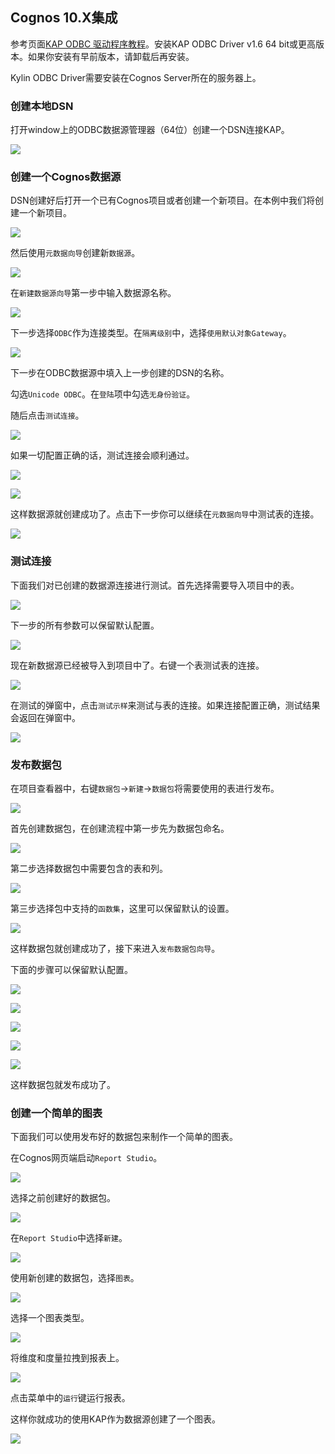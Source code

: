 ## Cognos 10.X集成

参考页面[KAP ODBC 驱动程序教程](../driver/odbc.cn.html)。安装KAP ODBC Driver v1.6 64 bit或更高版本。如果你安装有早前版本，请卸载后再安装。

Kylin ODBC Driver需要安装在Cognos Server所在的服务器上。

### 创建本地DSN

打开window上的ODBC数据源管理器（64位）创建一个DSN连接KAP。

![](images/cognos/0.png)

### 创建一个Cognos数据源

DSN创建好后打开一个已有Cognos项目或者创建一个新项目。在本例中我们将创建一个新项目。

![](images/cognos/1.png)

然后使用`元数据向导`创建新`数据源`。

![](images/cognos/2.png)

在`新建数据源向导`第一步中输入数据源名称。

![](images/cognos/3.png)

下一步选择`ODBC`作为连接类型。在`隔离级别`中，选择`使用默认对象Gateway`。

![](images/cognos/4.png)

下一步在ODBC数据源中填入上一步创建的DSN的名称。

勾选`Unicode ODBC`。在`登陆`项中勾选`无身份验证`。

随后点击`测试连接`。

![](images/cognos/6.png)

如果一切配置正确的话，测试连接会顺利通过。

![](images/cognos/7.png)

![](images/cognos/8.png)

这样数据源就创建成功了。点击下一步你可以继续在`元数据向导`中测试表的连接。

![](images/cognos/9.png)

### 测试连接

下面我们对已创建的数据源连接进行测试。首先选择需要导入项目中的表。

![](images/cognos/10.png)

下一步的所有参数可以保留默认配置。

![](images/cognos/11.png)

现在新数据源已经被导入到项目中了。右键一个表测试表的连接。

![](images/cognos/12.png)

在测试的弹窗中，点击`测试示样`来测试与表的连接。如果连接配置正确，测试结果会返回在弹窗中。

![](images/cognos/13.png)

### 发布数据包

在项目查看器中，右键`数据包`->`新建`->`数据包`将需要使用的表进行发布。

![](images/cognos/14.png)

首先创建数据包，在创建流程中第一步先为数据包命名。

![](images/cognos/15.png)

第二步选择数据包中需要包含的表和列。

![](images/cognos/16.png)

第三步选择包中支持的`函数集`，这里可以保留默认的设置。

![](images/cognos/17.png)

这样数据包就创建成功了，接下来进入`发布数据包向导`。

下面的步骤可以保留默认配置。

![](images/cognos/18.png)

![](images/cognos/19.png)

![](images/cognos/20.png)

![](images/cognos/21.png)

![](images/cognos/22.png)

这样数据包就发布成功了。

### 创建一个简单的图表

下面我们可以使用发布好的数据包来制作一个简单的图表。

在Cognos网页端启动`Report Studio`。

![](images/cognos/23.png)

选择之前创建好的数据包。

![](images/cognos/32.png)

在`Report Studio`中选择`新建`。

![](images/cognos/24.png)

使用新创建的数据包，选择`图表`。

![](images/cognos/25.png)

选择一个图表类型。

![](images/cognos/26.png)

将维度和度量拉拽到报表上。

![](images/cognos/27.png)

点击菜单中的`运行`键运行报表。

这样你就成功的使用KAP作为数据源创建了一个图表。

![](images/cognos/28.png)

